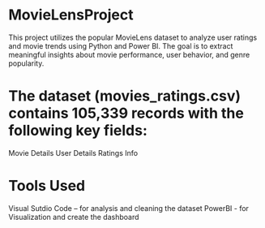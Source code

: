 # MovieLensProject
This project utilizes the popular MovieLens dataset to analyze user ratings and movie trends using Python and Power BI. The goal is to extract meaningful insights about movie performance, user behavior, and genre popularity.
# The dataset (movies_ratings.csv) contains 105,339 records with the following key fields:
Movie Details
User Details
Ratings Info
# Tools Used
Visual Sutdio Code – for analysis and cleaning the dataset
PowerBI - for Visualization and create the dashboard
